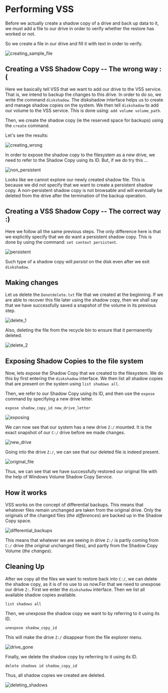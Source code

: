# Performing VSS

Before we actually create a shadow copy of a drive and back up data to it, we must add a file to our drive in order to verify whether the restore has worked or not.

So we create a file in our drive and fill it with text in order to verify.

![creating_sample_file](images/creating_sample_file.png)

## Creating a VSS Shadow Copy -- The wrong way :(

Here we basically tell VSS that we want to add our drive to the VSS service. That is, we intend to backup the changes to this drive. In order to do so, we write the command `diskshadow`. The diskshadow interface helps us to create and manage shadow copies on the system.
We then tell `diskshadow` to add our volume to the VSS service. This is done using:  `add volume volume_path`.

Then, we create the shadow copy (ie the reserved space for backups) using the `create` command.

Let's see the results:

![creating_wrong](images/creating_wrong.png)

In order to expose the shadow copy to the filesystem as a new drive, we need to refer to the Shadow Copy using its ID.
But, if we do try this ...

![non_persistent](images/non_persistent.png)

Looks like we cannot explore our newly created shadow file. This is because we did not specify that we want to create a persistent shadow copy. A non-persistent shadow copy is not browsable and will eventually be deleted from the drive after the termination of the backup operation.


## Creating a VSS Shadow Copy -- The correct way :)

Here we follow all the same previous steps. The only difference here is that we explicitly specify that we do want a persistent shadow copy. This is done by using the command: `set context persistent`.

![persistent](images/persistent_shadow.png)

 Such type of a shadow copy will *persist* on the disk even after we exit `diskshadow`.

 ## Making changes

 Let us delete the `Donotdelete.txt` file that we created at the beginning. If we are able to recover this file later using the shadow copy, then we shall say that we have successfully saved a snapshot of the volume in its previous step.

 ![delete_1](images/delete_1.png)

 Also, deleting the file from the recycle bin to ensure that it permanently deleted.

  ![delete_2](images/delete_2.png)

 ## Exposing Shadow Copies to the file system

Now, lets expose the Shadow Copy that we created to the filesystem. We do this by first entering the `diskshadow` interface. We then list all shadow copies that are present on the system using `list shadows all`.

Then, we refer to our Shadow Copy using its ID, and then use the `expose` command by specifying a new drive letter.

`expose shadow_copy_id new_drive_letter`

![exposing](images/expose.png)

We can now see that our system has a new drive `Z:/` mounted. It is the exact snapshot of our `C:/` drive before we made changes.

![new_drive](images/new_drive.png)

Going into the drive `Z:/`, we can see that our deleted file is indeed present.

![original_file](images/orig_file.png)

Thus, we can see that we have successfully restored our original file with the help of Windows Volume Shadow Copy Service.

## How it works
VSS works on the concept of differential backups. This means that whatever files remain unchanged are taken from the original drive. Only the originals of the changed files (*the differences*) are backed up in the Shadow Copy space.

![differential_backups](images/differential_backups.png)

This means that whatever we are seeing in drive `Z:/` is partly coming from `C:/` drive (the original unchanged files), and partly from the Shadow Copy Volume (*the changes*).

## Cleaning Up

After we copy all the files we want to restore back into `C:/`, we can delete the shadow copy, as it is of no use to us now.For that we need to unexpose our drive `Z:`. First we enter the `diskshadow` interface. Then we list all available shadow copies available.

`list shadows all`

Then, we unexpose the shadow copy we want to by referring to it using its ID.

`unexpose shadow_copy_id`

This will make the drive `Z:/` disappear from the file explorer menu.

![drive_gone](images/drive_gone.png)

Finally, we delete the shadow copy by referring to it using its ID.

`delete shadows id shadow_copy_id`

Thus, all shadow copies we created are deleted.

![deleting_shadows](images/deleting_shadow_copies.png)
